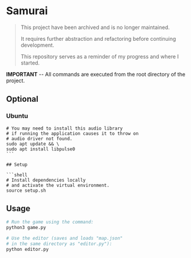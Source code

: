 # Samurai

> This project have been archived and is no longer maintained.
>
> It requires further abstraction and refactoring before continuing development.
>
> This repository serves as a reminder of my progress and where I started.

**IMPORTANT** -- All commands are executed from the root directory of the project.

## Optional

### Ubuntu

````shell
# You may need to install this audio library
# if running the application causes it to throw on
# audio driver not found.
sudo apt update && \
sudo apt install libpulse0
```

## Setup

```shell
# Install dependencies locally
# and activate the virtual environment.
source setup.sh
````

## Usage

```bash
# Run the game using the command:
python3 game.py
```

```bash
# Use the editor (saves and loads "map.json"
# in the same directory as "editor.py"):
python editor.py
```
